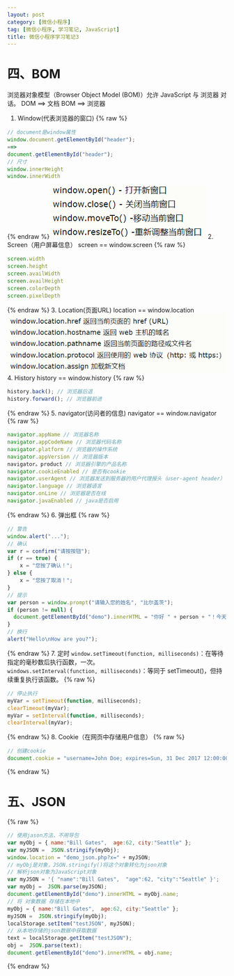 ```yaml
---
layout: post
category: [微信小程序]
tag: [微信小程序, 学习笔记, JavaScript]
title: 微信小程序学习笔记3
---
```


# 四、BOM
浏览器对象模型（Browser Object Model (BOM)）允许 JavaScript 与 浏览器 对话。
DOM ==> 文档
BOM ==> 浏览器
1. Window(代表浏览器的窗口)
{% raw %}
```javascript
// document是window属性
window.document.getElementById("header");
==>
document.getElementById("header");
// 尺寸
window.innerHeight
window.innerWidth
```
{% endraw %}
![731b7b3b009163dba8aefc3b4bc2331d.png](/assets/images/wechat-applet-study-note/Image14.png)
2. Screen（用户屏幕信息）
screen == window.screen
{% raw %}
```javascript
screen.width
screen.height
screen.availWidth
screen.availHeight
screen.colorDepth
screen.pixelDepth
```
{% endraw %}
3. Location(页面URL)
location == window.location
![bc0988dafff80a5cb9f41a22d5c8070e.png](/assets/images/wechat-applet-study-note/Image15.png)
4. History
history == window.history
{% raw %}
```javascript
history.back(); // 浏览器后退
history.forward(); // 浏览器前进
```
{% endraw %}
5. navigator(访问者的信息)
navigator == window.navigator
{% raw %}
```javascript
navigator.appName // 浏览器名称
navigator.appCodeName // 浏览器代码名称
navigator.platform // 浏览器的操作系统
navigator.appVersion // 浏览器版本
navigator。product // 浏览器引擎的产品名称
navigator.cookieEnabled // 是否有cookie
navigator.userAgent // 浏览器发送到服务器的用户代理报头（user-agent header）
navigator.language // 浏览器语言
navigator.onLine // 浏览器是否在线
navigator.javaEnabled // java是否启用
```
{% endraw %}
6. 弹出框
{% raw %}
```javascript
// 警告
window.alert("...");
// 确认
var r = confirm("请按按钮");
if (r == true) {
    x = "您按了确认！";
} else {
    x = "您按了取消！";
}
// 提示
var person = window.prompt("请输入您的姓名", "比尔盖茨");
if (person != null) {
  document.getElementById("demo").innerHTML = "你好 " + person + "！今天过的怎么样？";
}
// 换行
alert("Hello\nHow are you?");
```
{% endraw %}
7. 定时
`window.setTimeout(function, milliseconds)`：在等待指定的毫秒数后执行函数，一次。
`windows.setInterval(function, milliseconds)`：等同于 setTimeout()，但持续重复执行该函数。
{% raw %}
```javascript
// 停止执行
myVar = setTimeout(function, milliseconds);
clearTimeout(myVar);
myVar = setInterval(function, milliseconds);
clearInterval(myVar);
```
{% endraw %}
8. Cookie（在网页中存储用户信息）
{% raw %}
```javascript
// 创建cookie
document.cookie = "username=John Doe; expires=Sun, 31 Dec 2017 12:00:00 UTC";
```
{% endraw %}
# 五、JSON
{% raw %}
```javascript
// 使用jason方法，不用导包
var myObj = { name:"Bill Gates",  age:62, city:"Seattle" };
var myJSON =  JSON.stringify(myObj);
window.location = "demo_json.php?x=" + myJSON;
// myObj是对象，JSON.stringify()将这个对象转化为json对象
// 解析json对象为JavaScript对象
var myJSON = '{ "name":"Bill Gates",  "age":62, "city":"Seattle" }';
var myObj =  JSON.parse(myJSON);
document.getElementById("demo").innerHTML = myObj.name;
// 将 对象数据 存储在本地中
myObj = { name:"Bill Gates",  age:62, city:"Seattle" };
myJSON =  JSON.stringify(myObj);
localStorage.setItem("testJSON", myJSON);
// 从本地存储的json数据中获取数据
text = localStorage.getItem("testJSON");
obj =  JSON.parse(text);
document.getElementById("demo").innerHTML = obj.name;
```
{% endraw %}

